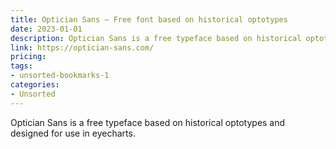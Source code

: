 ```yaml
---
title: Optician Sans – Free font based on historical optotypes
date: 2023-01-01
description: Optician Sans is a free typeface based on historical optotypes and designed for use in eyecharts.
link: https://optician-sans.com/
pricing: 
tags: 
- unsorted-bookmarks-1 
categories: 
- Unsorted 
---
```


Optician Sans is a free typeface based on historical optotypes and designed for use in eyecharts.